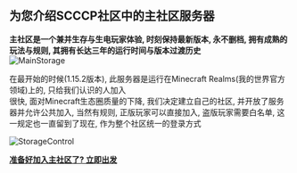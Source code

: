 ## 为您介绍SCCCP社区中的主社区服务器 

**主社区是一个兼并生存与生电玩家体验, 时刻保持最新版本, 永不删档, 拥有成熟的玩法与规则, 其拥有长达三年的运行时间与版本过渡历史**  
![MainStorage](https://s1.ax1x.com/2022/11/07/xv6ZgU.png)
<!-- ![home](https://s4.ax1x.com/2022/02/01/HFCJgS.jpg) -->
在最开始的时候(1.15.2版本), 此服务器是运行在Minecraft Realms(我的世界官方领域)上的, 只给我们认识的人加入  
很快, 面对Minecraft生态圈质量的下降, 我们决定建立自己的社区, 并开放了服务器并允许公共加入, 当然有规则, 正版玩家可以直接加入, 盗版玩家需要白名单, 这一规定也一直留到了现在, 作为整个社区统一的登录方式  
<!-- ![ender](https://s4.ax1x.com/2022/02/01/HFCuBd.jpg) -->
![StorageControl](https://s1.ax1x.com/2022/11/07/xv614x.png)

[**准备好加入主社区了? 立即出发**](../guide)  

